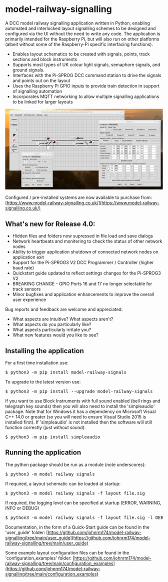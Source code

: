 # model-railway-signalling

A DCC model railway signalling application written in Python, enabling automated and interlocked layout 
signalling schemes to be designed and configured via the UI without the need to write any code. The 
application is primarily intended for the Raspberry Pi, but will also run on other platforms (albeit 
without some of the Raspberry-Pi specific interfacing functions).

* Enables layout schematics to be created with signals, points, track sections and block instruments
* Supports most types of UK colour light signals, semaphore signals, and ground signals.
* Interfaces with the Pi-SPROG DCC command station to drive the signals and points out on the layout
* Uses the Raspberry Pi GPIO inputs to provide train detection in support of signalling automation
* Incorporates MQTT networking to allow multiple signalling applications to be linked for larger layouts

![Example Screenshot](https://github.com/johnrm174/model-railway-signalling/blob/main/README_screenshot2.png)

Configured / pre-installed systems are now available to purchase from:
[https://www.model-railway-signalling.co.uk/](https://www.model-railway-signalling.co.uk/)

## What's new for Release 4.0:

* Hidden files and folders now supressed in file load and save dialogs
* Network heartbeats and monitering to check the status of other network nodes
* Ability to trigger application shutdown of connected network nodes on application exit
* Support for the Pi-SPROG3 V2 DCC Programmer / Controller (higher baud rate)
* Quickstart guide updated to reflect settings changes for the Pi-SPROG3 V2
* BREAKING CHANGE - GPIO Ports 16 and 17 no longer selectable for track sensors
* Minor bugfixes and application enhancements to improve the overall user experience

Bug reports and feedback are welcome and appreciated:
* What aspects are intuitive? What aspects aren't?
* What aspects do you particularly like?
* What aspects particularly irritate you?
* What new features would you like to see?

## Installing the application

For a first time installation use:
<pre>
$ python3 -m pip install model-railway-signals 
</pre>
To upgrade to the latest version use:
<pre>
$ python3 -m pip install --upgrade model-railway-signals 
</pre>
If you want to use Block Instruments with full sound enabled (bell rings and telegraph key sounds)
then you will also need to install the 'simpleaudio' package. Note that for Windows it has a dependency 
on Microsoft Visual C++ 14.0 or greater (so you will need to ensure Visual Studio 2015 is installed first).
If 'simpleaudio' is not installed then the software will still function correctly (just without sound).
<pre>
$ python3 -m pip install simpleaudio
</pre>

## Running the application

The python package should be run as a module (note underscores):
<pre>
$ python3 -m model_railway_signals
</pre>
If required, a layout schematic can be loaded at startup:
<pre>
$ python3 -m model_railway_signals -f layout_file.sig
</pre>
If required, the logging level can be specified at startup (ERROR, WARNING, INFO or DEBUG)
<pre>
$ python3 -m model_railway_signals -f layout_file.sig -l DEBUG
</pre>

Documentation, in the form of a Quick-Start guide can be found in the 'user_guide' folder: 
[https://github.com/johnrm174/model-railway-signalling/tree/main/user_guide](https://github.com/johnrm174/model-railway-signalling/tree/main/user_guide)

Some example layout configuration files can be found in the 'configuration_examples' folder:
[https://github.com/johnrm174/model-railway-signalling/tree/main/configuration_examples](https://github.com/johnrm174/model-railway-signalling/tree/main/configuration_examples)

